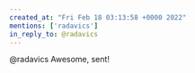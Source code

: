 ```yaml
---
created_at: "Fri Feb 18 03:13:58 +0000 2022"
mentions: ['radavics']
in_reply_to: @radavics
---
```


@radavics Awesome, sent!